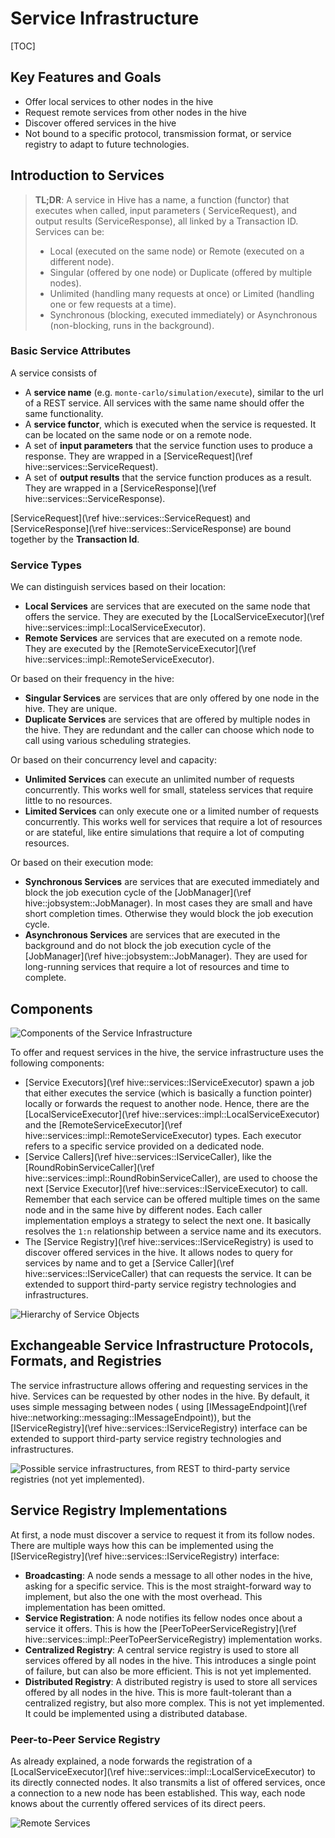 # Service Infrastructure

[TOC]

## Key Features and Goals

* Offer local services to other nodes in the hive
* Request remote services from other nodes in the hive
* Discover offered services in the hive
* Not bound to a specific protocol, transmission format, or service registry to adapt to future technologies.

## Introduction to Services

> **TL;DR**: A service in Hive has a name, a function (functor) that executes when called, input parameters (
> ServiceRequest), and output results (ServiceResponse), all linked by a Transaction ID. Services can be:
> * Local (executed on the same node) or Remote (executed on a different node).
> * Singular (offered by one node) or Duplicate (offered by multiple nodes).
> * Unlimited (handling many requests at once) or Limited (handling one or few requests at a time).
> * Synchronous (blocking, executed immediately) or Asynchronous (non-blocking, runs in the background).

### Basic Service Attributes

A service consists of

* A **service name** (e.g. `monte-carlo/simulation/execute`), similar to the url of a REST service. All services with
  the same name should offer the same functionality.
* A **service functor**, which is executed when the service is requested. It can be located on the same node or on a
  remote node.
* A set of **input parameters** that the service function uses to produce a response. They are wrapped in
  a [ServiceRequest](\ref hive::services::ServiceRequest).
* A set of **output results** that the service function produces as a result. They are wrapped in
  a [ServiceResponse](\ref hive::services::ServiceResponse).

[ServiceRequest](\ref hive::services::ServiceRequest) and [ServiceResponse](\ref hive::services::ServiceResponse) are
bound together by the **Transaction Id**.

### Service Types

We can distinguish services based on their location:

* **Local Services** are services that are executed on the same node that offers the service. They are executed by the
  [LocalServiceExecutor](\ref hive::services::impl::LocalServiceExecutor).
* **Remote Services** are services that are executed on a remote node. They are executed by the
  [RemoteServiceExecutor](\ref hive::services::impl::RemoteServiceExecutor).

Or based on their frequency in the hive:

* **Singular Services** are services that are only offered by one node in the hive. They are unique.
* **Duplicate Services** are services that are offered by multiple nodes in the hive. They are redundant and the
  caller can choose which node to call using various scheduling strategies.

Or based on their concurrency level and capacity:

* **Unlimited Services** can execute an unlimited number of requests concurrently. This works well for small, stateless
  services that require little to no resources.
* **Limited Services** can only execute one or a limited number of requests concurrently. This works well for services
  that require a lot of resources or are stateful, like entire simulations that require a lot of computing resources.

Or based on their execution mode:

* **Synchronous Services** are services that are executed immediately and block the job execution cycle of
  the [JobManager](\ref hive::jobsystem::JobManager). In most cases they are small and have short completion times.
  Otherwise they would block the job execution cycle.
* **Asynchronous Services** are services that are executed in the background and do not block the job execution cycle of
  the [JobManager](\ref hive::jobsystem::JobManager). They are used for long-running services that require a lot of
  resources and time to complete.

## Components

![Components of the Service Infrastructure](./images/services-uml.png)

To offer and request services in the hive, the service infrastructure uses the following components:

* [Service Executors](\ref hive::services::IServiceExecutor) spawn a job that either executes the service (which is
  basically a function pointer) locally or forwards the request to another node. Hence, there are
  the [LocalServiceExecutor](\ref hive::services::impl::LocalServiceExecutor) and
  the [RemoteServiceExecutor](\ref hive::services::impl::RemoteServiceExecutor) types. Each executor refers to a
  specific
  service provided on a dedicated node.
* [Service Callers](\ref hive::services::IServiceCaller), like
  the [RoundRobinServiceCaller](\ref hive::services::impl::RoundRobinServiceCaller),
  are used to choose the next [Service Executor](\ref hive::services::IServiceExecutor) to call. Remember that each
  service
  can be offered multiple times on the same node and in the same hive by different nodes. Each caller implementation
  employs a strategy to select the next one. It basically resolves the `1:n` relationship between a service name and its
  executors.
* The [Service Registry](\ref hive::services::IServiceRegistry) is used to discover offered services in the hive. It
  allows nodes to query for services by name and to get a [Service Caller](\ref hive::services::IServiceCaller) that can
  requests the service. It can be extended to support third-party service registry technologies and infrastructures.

![Hierarchy of Service Objects](./images/services-objects.png)

## Exchangeable Service Infrastructure Protocols, Formats, and Registries

The service infrastructure allows offering and requesting services in the hive. Services can be requested by other nodes
in the hive. By default, it uses simple messaging between nodes (
using [IMessageEndpoint](\ref hive::networking::messaging::IMessageEndpoint)), but
the [IServiceRegistry](\ref hive::services::IServiceRegistry) interface can
be extended to support third-party service registry technologies and infrastructures.

![Possible service infrastructures, from REST to third-party service registries (not yet implemented).](./images/service-communication.png)

## Service Registry Implementations

At first, a node must discover a service to request it from its follow nodes. There are multiple ways how this can be
implemented using the [IServiceRegistry](\ref hive::services::IServiceRegistry) interface:

* **Broadcasting**: A node sends a message to all other nodes in the hive, asking for a specific service. This is the
  most straight-forward way to implement, but also the one with the most overhead. This implementation has been omitted.
* **Service Registration**: A node notifies its fellow nodes once about a service it offers. This is how
  the [PeerToPeerServiceRegistry](\ref hive::services::impl::PeerToPeerServiceRegistry) implementation works.
* **Centralized Registry**: A central service registry is used to store all services offered by all nodes in the hive.
  This introduces a single point of failure, but can also be more efficient. This is not yet implemented.
* **Distributed Registry**: A distributed registry is used to store all services offered by all nodes in the hive. This
  is more fault-tolerant than a centralized registry, but also more complex. This is not yet implemented. It could be
  implemented using a distributed database.

### Peer-to-Peer Service Registry

As already explained, a node forwards the registration of
a [LocalServiceExecutor](\ref hive::services::impl::LocalServiceExecutor) to its directly connected nodes. It also
transmits a list of offered services, once a connection to a new node has been established. This way, each node knows
about the currently offered services of its direct peers.

![Remote Services](./images/remote-service.png)
